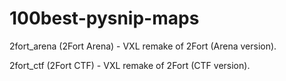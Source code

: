 # 100best-pysnip-maps
2fort_arena (2Fort Arena) - VXL remake of 2Fort (Arena version).

2fort_ctf (2Fort CTF) - VXL remake of 2Fort (CTF version).

